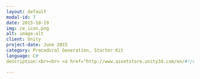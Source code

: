 ```yaml
---
layout: default
modal-id: 7
date: 2015-10-19
img: ce_icon.png
alt: image-alt
client: Unity
project-date: June 2015
category: Procedural Generation, Starter Kit
language: C# 
description:<br><br> <a href="http://www.assetstore.unity3d.com/en/#!/content/37158"> Unity Store </a> <br><br>Test

---
```

